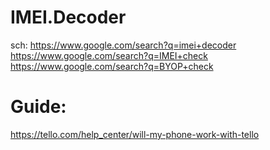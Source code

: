 # IMEI.Decoder
sch: https://www.google.com/search?q=imei+decoder https://www.google.com/search?q=IMEI+check https://www.google.com/search?q=BYOP+check

# Guide:
https://tello.com/help_center/will-my-phone-work-with-tello
